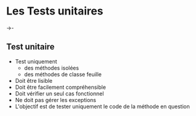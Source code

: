 # Les Tests unitaires

->-

## Test unitaire

* Test uniquement <!-- .element: class="fragment" -->
  * des méthodes isolées  <!-- .element: class="fragment" -->
  * des méthodes de classe feuille <!-- .element: class="fragment" -->
* Doit être lisible <!-- .element: class="fragment" -->
* Doit être facilement compréhensible <!-- .element: class="fragment" -->
* Doit vérifier un seul cas fonctionnel <!-- .element: class="fragment" -->
* Ne doit pas gérer les exceptions <!-- .element: class="fragment" -->
* L'objectif est de tester uniquement le code de la méthode en question <!-- .element: class="fragment" -->